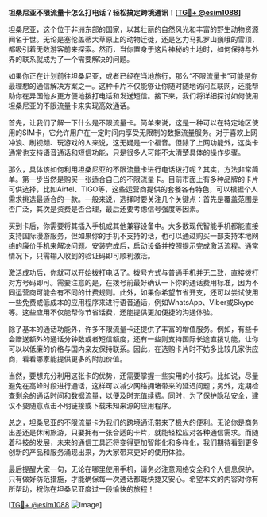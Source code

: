 **坦桑尼亚不限流量卡怎么打电话？轻松搞定跨境通讯！[[TG💪+ @esim1088](https://t.me/s/esim1088)]**

坦桑尼亚，这个位于非洲东部的国家，以其壮丽的自然风光和丰富的野生动物资源闻名于世。无论是塞伦盖蒂大草原上的动物迁徙，还是乞力马扎罗山巍峨的雪顶，都吸引着无数游客前来探索。然而，当你置身于这片神秘的土地时，如何保持与外界的联系就成为了一个需要解决的问题。

如果你正在计划前往坦桑尼亚，或者已经在当地旅行，那么“不限流量卡”可能是你最理想的通信解决方案之一。这种卡片不仅能够让你随时随地访问互联网，还能帮助你在异国他乡更方便地拨打电话和发送短信。接下来，我们将详细探讨如何使用坦桑尼亚的不限流量卡来实现高效通话。

首先，让我们了解一下什么是不限流量卡。简单来说，这是一种可以在特定地区使用的SIM卡，它允许用户在一定时间内享受无限制的数据流量服务。对于喜欢上网冲浪、刷视频、玩游戏的人来说，这无疑是一个福音。但除了上网功能外，这类卡通常也支持语音通话和短信功能，只是很多人可能不太清楚具体的操作步骤。

那么，具体该如何利用坦桑尼亚的不限流量卡进行电话拨打呢？其实，方法非常简单。第一步当然是购买一张适合自己的不限流量卡。目前市面上有多种品牌的卡片可供选择，比如Airtel、TIGO等，这些运营商提供的套餐各有特色，可以根据个人需求挑选最适合的一款。一般来说，选择时要关注几个关键点：首先是覆盖范围是否广泛，其次是资费是否合理，最后还要考虑信号强度等因素。

买到卡后，你需要将其插入手机或其他兼容设备中。大多数现代智能手机都能直接支持国际漫游服务，但如果你的手机不支持的话，也可以通过购买一部支持本地网络的廉价手机来解决问题。安装完成后，启动设备并按照提示完成激活流程。通常情况下，只需输入收到的验证码即可顺利激活。

激活成功后，你就可以开始拨打电话了。拨号方式与普通手机并无二致，直接拨打对方号码即可。需要注意的是，在拨号前最好确认一下你的通话费用标准，因为不同运营商可能会有不同的计费规则。此外，如果你希望节省开支，还可以尝试使用一些免费或低成本的应用程序来进行语音通话，例如WhatsApp、Viber或Skype等。这些应用不仅能帮你节省话费，还能提供更加便捷的沟通体验。

除了基本的通话功能外，许多不限流量卡还提供了丰富的增值服务。例如，有些卡会赠送额外的通话分钟数或者短信额度，还有一些则支持国际长途直拨功能，让你可以以低廉的价格与国内亲友保持联系。因此，在选购卡片时不妨多比较几家供应商，看看哪家能提供更多的附加价值。

当然，要想充分利用这张卡的优势，还需要掌握一些实用的小技巧。比如说，尽量避免在高峰时段进行通话，这样可以减少网络拥堵带来的延迟问题；另外，定期检查剩余的通话时间和数据流量，以便及时充值续费。同时，为了保护隐私安全，建议不要随意点击不明链接或下载未知来源的应用程序。

总之，坦桑尼亚的不限流量卡为我们的跨境通讯带来了极大的便利。无论你是商务出差还是休闲旅游，只要拥有一张合适的卡片，就能轻松应对各种通信需求。而随着科技的发展，未来的通信工具还将变得更加智能化和多样化，我们期待看到更多创新的产品和服务涌现出来，为大家带来更好的使用体验。

最后提醒大家一句，无论在哪里使用手机，请务必注意网络安全和个人信息保护。只有做好防范措施，才能确保每一次通话都既快捷又安心。希望本文的内容对你有所帮助，祝你在坦桑尼亚度过一段愉快的旅程！

[[TG💪+ @esim1088](https://t.me/s/esim1088) ![Image](https://i.postimg.cc/4NQfJmqS/Snipaste-2025-05-13-00-14-12.png)]